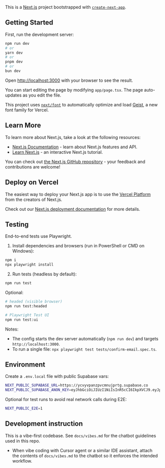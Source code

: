 This is a [Next.js](https://nextjs.org) project bootstrapped with [`create-next-app`](https://nextjs.org/docs/app/api-reference/cli/create-next-app).

## Getting Started

First, run the development server:

```bash
npm run dev
# or
yarn dev
# or
pnpm dev
# or
bun dev
```

Open [http://localhost:3000](http://localhost:3000) with your browser to see the result.

You can start editing the page by modifying `app/page.tsx`. The page auto-updates as you edit the file.

This project uses [`next/font`](https://nextjs.org/docs/app/building-your-application/optimizing/fonts) to automatically optimize and load [Geist](https://vercel.com/font), a new font family for Vercel.

## Learn More

To learn more about Next.js, take a look at the following resources:

- [Next.js Documentation](https://nextjs.org/docs) - learn about Next.js features and API.
- [Learn Next.js](https://nextjs.org/learn) - an interactive Next.js tutorial.

You can check out [the Next.js GitHub repository](https://github.com/vercel/next.js) - your feedback and contributions are welcome!

## Deploy on Vercel

The easiest way to deploy your Next.js app is to use the [Vercel Platform](https://vercel.com/new?utm_medium=default-template&filter=next.js&utm_source=create-next-app&utm_campaign=create-next-app-readme) from the creators of Next.js.

Check out our [Next.js deployment documentation](https://nextjs.org/docs/app/building-your-application/deploying) for more details.

## Testing

End-to-end tests use Playwright.

1) Install dependencies and browsers (run in PowerShell or CMD on Windows):

```bash
npm i
npx playwright install
```

2) Run tests (headless by default):

```bash
npm run test
```

Optional:

```bash
# headed (visible browser)
npm run test:headed

# Playwright Test UI
npm run test:ui
```

Notes:
- The config starts the dev server automatically (`npm run dev`) and targets `http://localhost:3000`.
- To run a single file: `npx playwright test tests/confirm-email.spec.ts`.

## Environment

Create a `.env.local` file with public Supabase vars:

```bash
NEXT_PUBLIC_SUPABASE_URL=https://ycvyvpanzpvcmnujprtg.supabase.co
NEXT_PUBLIC_SUPABASE_ANON_KEY=eyJhbGciOiJIUzI1NiIsInR5cCI6IkpXVCJ9.eyJpc3MiOiJzdXBhYmFzZSIsInJlZiI6Inljdnl2cGFuenB2Y21udWpwcnRnIiwicm9sZSI6ImFub24iLCJpYXQiOjE3NTgyMTg2NDEsImV4cCI6MjA3Mzc5NDY0MX0.cdj3ELvr7yI66bUYLtfh5_qs1l_tpiKFHzhPYdsbyEY
```

Optional for test runs to avoid real network calls during E2E:

```bash
NEXT_PUBLIC_E2E=1
```

## Development instruction

This is a vibe-first codebase. See `docs/vibes.md` for the chatbot guidelines used in this repo.

- When vibe coding with Cursor agent or a similar IDE assistant, attach the contents of `docs/vibes.md` to the chatbot so it enforces the intended workflow.